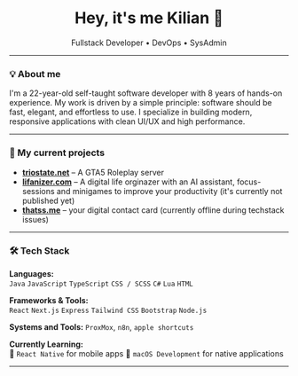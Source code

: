 <h1 align="center">Hey, it's me Kilian 👋</h1>
<p align="center">
  Fullstack Developer • DevOps • SysAdmin<br/>
</p>

---
### 💡 About me

I'm a 22-year-old self-taught software developer with 8 years of hands-on experience. My work is driven by a simple principle: software should be fast, elegant, and effortless to use. I specialize in building modern, responsive applications with clean UI/UX and high performance.

---

### 🚀 My current projects
- **[triostate.net](https://triostate.net)** – A GTA5 Roleplay server
- **[lifanizer.com](https://lifanizer.com)** – A digital life orginazer with an AI assistant, focus-sessions and minigames to improve your productivity (it's currently not published yet)
- **[thatss.me](https://thatss.me)** – your digital contact card (currently offline during techstack issues)


---

### 🛠️ Tech Stack

**Languages:**  
`Java` `JavaScript` `TypeScript` `CSS / SCSS` `C#` `Lua` `HTML`

**Frameworks & Tools:**  
`React` `Next.js` `Express` `Tailwind CSS` `Bootstrap` `Node.js`  

**Systems and Tools:**
`ProxMox`, `n8n`, `apple shortcuts`

**Currently Learning:**  
🧠 `React Native` for mobile apps
🍎 `macOS Development` for native applications

---
